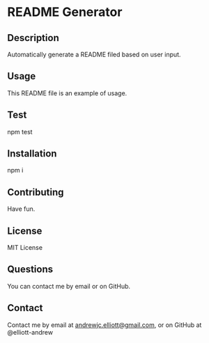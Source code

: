 # README Generator
  ## Description
  Automatically generate a README filed based on user input.
  ## Usage
  This README file is an example of usage.
  ## Test
  npm test
  ## Installation
  npm i
  ## Contributing
  Have fun.
  ## License
  MIT License
  ## Questions
  You can contact me by email or on GitHub.
  ## Contact
  Contact me by email at andrewjc.elliott@gmail.com, or on GitHub at @elliott-andrew
  